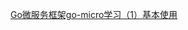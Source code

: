 


[Go微服务框架go-micro学习（1）基本使用](https://huangzhongde.cn/post/Golang/go_microservice_framework_go-micro_1/)
[]()
[]()
[]()